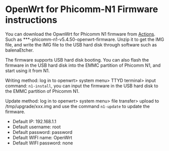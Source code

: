 # OpenWrt for Phicomm-N1 Firmware instructions


You can download the OpwnWrt for Phicomm N1 firmware from [Actions](https://github.com/ophub/op/actions). Such as ***-phicomm-n1-v5.4.50-openwrt-firmware. Unzip it to get the IMG file, and write the IMG file to the USB hard disk through software such as balenaEtcher.


The firmware supports USB hard disk booting. You can also flash the firmware in the USB hard disk into the EMMC partition of Phicomm N1, and start using it from N1.


Writing method: log in to openwrt> system menu> TTYD terminal> input command: `n1-install`, you can input the firmware in the USB hard disk to the EMMC partition of Phicomm N1.


Update method: log in to openwrt> system menu> file transfer> upload to /tmp/upgrade/xxx.img and use the command `n1-update` to update the firmware.


- Default IP: 192.168.1.1
- Default username: root
- Default password: password
- Default WIFI name: OpenWrt
- Default WIFI password: none
